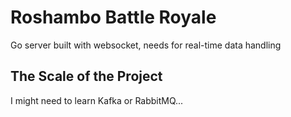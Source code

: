 # Roshambo Battle Royale

Go server built with websocket, needs for real-time data handling

## The Scale of the Project

I might need to learn Kafka or RabbitMQ...